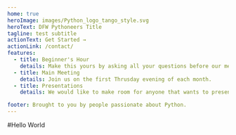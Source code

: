 ```yaml
---
home: true
heroImage: images/Python_logo_tango_style.svg
heroText: DFW Pythoneers Title
tagline: test subtitle
actionText: Get Started →
actionLink: /contact/
features:
  - title: Beginner's Hour
    details: Make this yours by asking all your questions before our meeting starts.
  - title: Main Meeting
    details: Join us on the first Thrusday evening of each month.
  - title: Presentations
    details: We would like to make room for anyone that wants to present on a topic they are excited about or just something cool they learned and would like to share.

footer: Brought to you by people passionate about Python.
---
```


#Hello World
